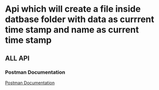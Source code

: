 # Api which will create a file inside datbase folder with data as currrent time stamp and name as current time stamp

## ALL API

### Postman Documentation

[Postman Documentation](https://documenter.getpostman.com/view/6770852/TVeiEBK5)
